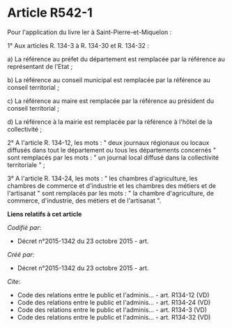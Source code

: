 # Article R542-1

Pour l'application du livre Ier à Saint-Pierre-et-Miquelon : 

1° Aux articles R. 134-3 à R. 134-30 et R. 134-32 : 

a) La référence au préfet du département est remplacée par la référence au représentant de l'Etat ; 

b) La référence au conseil municipal est remplacée par la référence au conseil territorial ; 

c) La référence au maire est remplacée par la référence au président du conseil territorial ; 

d) La référence à la mairie est remplacée par la référence à l'hôtel de la collectivité ; 

2° A l'article R. 134-12, les mots : " deux journaux régionaux ou locaux diffusés dans tout le département ou tous les
départements concernés " sont remplacés par les mots : " un journal local diffusé dans la collectivité territoriale " ; 

3° A l'article R. 134-24, les mots : " les chambres d'agriculture, les chambres de commerce et d'industrie et les chambres
des métiers et de l'artisanat " sont remplacés par les mots : " la chambre d'agriculture, de commerce, d'industrie, des
métiers et de l'artisanat ".

**Liens relatifs à cet article**

_Codifié par_:

  - Décret n°2015-1342 du 23 octobre 2015 - art.

_Créé par_:

  - Décret n°2015-1342 du 23 octobre 2015 - art.

_Cite_:

  - Code des relations entre le public et l'adminis... - art. R134-12 (VD)
  - Code des relations entre le public et l'adminis... - art. R134-24 (VD)
  - Code des relations entre le public et l'adminis... - art. R134-3 (VD)
  - Code des relations entre le public et l'adminis... - art. R134-32 (VD)
